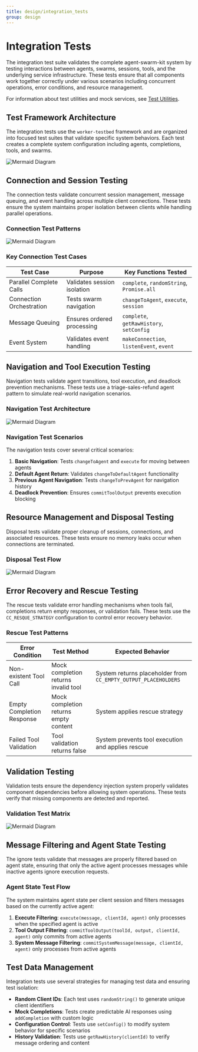 ```yaml
---
title: design/integration_tests
group: design
---
```


# Integration Tests

The integration test suite validates the complete agent-swarm-kit system by testing interactions between agents, swarms, sessions, tools, and the underlying service infrastructure. These tests ensure that all components work together correctly under various scenarios including concurrent operations, error conditions, and resource management.

For information about test utilities and mock services, see [Test Utilities](#7.2).

## Test Framework Architecture

The integration tests use the `worker-testbed` framework and are organized into focused test suites that validate specific system behaviors. Each test creates a complete system configuration including agents, completions, tools, and swarms.

![Mermaid Diagram](./diagrams\31_Integration_Tests_0.svg)

## Connection and Session Testing

The connection tests validate concurrent session management, message queuing, and event handling across multiple client connections. These tests ensure the system maintains proper isolation between clients while handling parallel operations.

### Connection Test Patterns

![Mermaid Diagram](./diagrams\31_Integration_Tests_1.svg)

### Key Connection Test Cases

| Test Case | Purpose | Key Functions Tested |
|-----------|---------|---------------------|
| Parallel Complete Calls | Validates session isolation | `complete`, `randomString`, `Promise.all` |
| Connection Orchestration | Tests swarm navigation | `changeToAgent`, `execute`, `session` |
| Message Queuing | Ensures ordered processing | `complete`, `getRawHistory`, `setConfig` |
| Event System | Validates event handling | `makeConnection`, `listenEvent`, `event` |

## Navigation and Tool Execution Testing

Navigation tests validate agent transitions, tool execution, and deadlock prevention mechanisms. These tests use a triage-sales-refund agent pattern to simulate real-world navigation scenarios.

### Navigation Test Architecture

![Mermaid Diagram](./diagrams\31_Integration_Tests_2.svg)

### Navigation Test Scenarios

The navigation tests cover several critical scenarios:

1. **Basic Navigation**: Tests `changeToAgent` and `execute` for moving between agents
2. **Default Agent Return**: Validates `changeToDefaultAgent` functionality
3. **Previous Agent Navigation**: Tests `changeToPrevAgent` for navigation history
4. **Deadlock Prevention**: Ensures `commitToolOutput` prevents execution blocking

## Resource Management and Disposal Testing

Disposal tests validate proper cleanup of sessions, connections, and associated resources. These tests ensure no memory leaks occur when connections are terminated.

### Disposal Test Flow

![Mermaid Diagram](./diagrams\31_Integration_Tests_3.svg)

## Error Recovery and Rescue Testing

The rescue tests validate error handling mechanisms when tools fail, completions return empty responses, or validation fails. These tests use the `CC_RESQUE_STRATEGY` configuration to control error recovery behavior.

### Rescue Test Patterns

| Error Condition | Test Method | Expected Behavior |
|----------------|-------------|-------------------|
| Non-existent Tool Call | Mock completion returns invalid tool | System returns placeholder from `CC_EMPTY_OUTPUT_PLACEHOLDERS` |
| Empty Completion Response | Mock completion returns empty content | System applies rescue strategy |
| Failed Tool Validation | Tool validation returns false | System prevents tool execution and applies rescue |

## Validation Testing

Validation tests ensure the dependency injection system properly validates component dependencies before allowing system operations. These tests verify that missing components are detected and reported.

### Validation Test Matrix

![Mermaid Diagram](./diagrams\31_Integration_Tests_4.svg)

## Message Filtering and Agent State Testing

The ignore tests validate that messages are properly filtered based on agent state, ensuring that only the active agent processes messages while inactive agents ignore execution requests.

### Agent State Test Flow

The system maintains agent state per client session and filters messages based on the currently active agent:

1. **Execute Filtering**: `execute(message, clientId, agent)` only processes when the specified agent is active
2. **Tool Output Filtering**: `commitToolOutput(toolId, output, clientId, agent)` only commits from active agents  
3. **System Message Filtering**: `commitSystemMessage(message, clientId, agent)` only processes from active agents

## Test Data Management

Integration tests use several strategies for managing test data and ensuring test isolation:

- **Random Client IDs**: Each test uses `randomString()` to generate unique client identifiers
- **Mock Completions**: Tests create predictable AI responses using `addCompletion` with custom logic
- **Configuration Control**: Tests use `setConfig()` to modify system behavior for specific scenarios
- **History Validation**: Tests use `getRawHistory(clientId)` to verify message ordering and content
